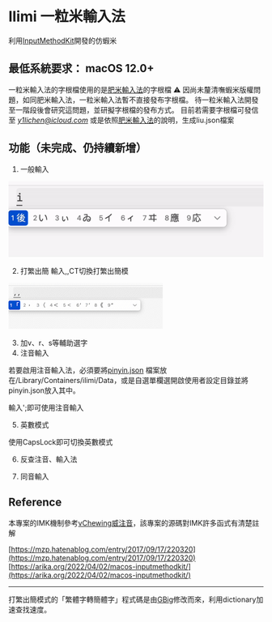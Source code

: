 # Ilimi 一粒米輸入法
利用[InputMethodKit](https://developer.apple.com/documentation/inputmethodkit)開發的仿蝦米

最低系統要求： macOS 12.0+
---

一粒米輸入法的字根檔使用的是[肥米輸入法](https://github.com/shadowjohn/UCL_LIU)的字根檔
⚠️ 因尚未釐清嘸蝦米版權問題，如同肥米輸入法，一粒米輸入法暫不直接發布字根檔。
待一粒米輸入法開發至一階段後會研究這問題，並研擬字根檔的發布方式。
目前若需要字根檔可發信至 *y1lichen@icloud.com* 或是依照[肥米輸入法](https://github.com/shadowjohn/UCL_LIU)的說明，生成liu.json檔案

## 功能（未完成、仍持續新增）

1. 一般輸入

![一般輸入](https://github.com/y1lichen/ilimi-inputmethod/blob/main/media/demo01.gif)

2. 打繁出簡
輸入,,CT切換打繁出簡模

![打繁出簡](https://github.com/y1lichen/ilimi-inputmethod/blob/main/media/demo02.gif)
 
3. 加v、r、s等輔助選字
4. 注音輸入

若要啟用注音輸入法，必須要將[pinyin.json](https://github.com/y1lichen/ilimi-inputmethod/blob/main/others/pinyin.json)
檔案放在/Library/Containers/ilimi/Data，或是自選單欄選開啟使用者設定目錄並將pinyin.json放入其中。

輸入';即可使用注音輸入

5. 英數模式

使用CapsLock即可切換英數模式
 
6. 反查注音、輸入法

7. 同音輸入

## Reference

本專案的IMK機制參考[vChewing威注音](https://vchewing.github.io/README.html)，該專案的源碼對IMK許多函式有清楚註解

[https://mzp.hatenablog.com/entry/2017/09/17/220320](https://mzp.hatenablog.com/entry/2017/09/17/220320)
[https://arika.org/2022/04/02/macos-inputmethodkit/](https://arika.org/2022/04/02/macos-inputmethodkit/)
 
---

打繁出簡模式的「繁體字轉簡體字」程式碼是由[GBig](https://github.com/RockfordWei/GBig)修改而來，利用dictionary加速查找速度。